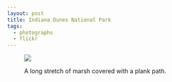 ```yaml
---
layout: post
title: Indiana Dunes National Park
tags:
  - photographs
  - flickr
---
```


<figure>
  <a href="https://www.flickr.com/photos/inkdroid/53832610042/">
    <img src="https://live.staticflickr.com/65535/53832610042_bb513bcbcc_c.jpg">
  </a>
  <figcaption>
    <p>A long stretch of marsh covered with a plank path.</p>
  </figcaption>
</figure>

